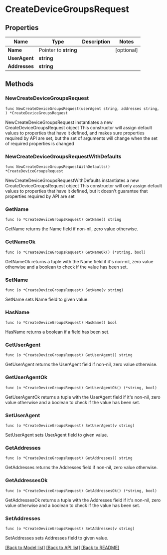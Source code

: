 # CreateDeviceGroupsRequest

## Properties

Name | Type | Description | Notes
------------ | ------------- | ------------- | -------------
**Name** | Pointer to **string** |  | [optional] 
**UserAgent** | **string** |  | 
**Addresses** | **string** |  | 

## Methods

### NewCreateDeviceGroupsRequest

`func NewCreateDeviceGroupsRequest(userAgent string, addresses string, ) *CreateDeviceGroupsRequest`

NewCreateDeviceGroupsRequest instantiates a new CreateDeviceGroupsRequest object
This constructor will assign default values to properties that have it defined,
and makes sure properties required by API are set, but the set of arguments
will change when the set of required properties is changed

### NewCreateDeviceGroupsRequestWithDefaults

`func NewCreateDeviceGroupsRequestWithDefaults() *CreateDeviceGroupsRequest`

NewCreateDeviceGroupsRequestWithDefaults instantiates a new CreateDeviceGroupsRequest object
This constructor will only assign default values to properties that have it defined,
but it doesn't guarantee that properties required by API are set

### GetName

`func (o *CreateDeviceGroupsRequest) GetName() string`

GetName returns the Name field if non-nil, zero value otherwise.

### GetNameOk

`func (o *CreateDeviceGroupsRequest) GetNameOk() (*string, bool)`

GetNameOk returns a tuple with the Name field if it's non-nil, zero value otherwise
and a boolean to check if the value has been set.

### SetName

`func (o *CreateDeviceGroupsRequest) SetName(v string)`

SetName sets Name field to given value.

### HasName

`func (o *CreateDeviceGroupsRequest) HasName() bool`

HasName returns a boolean if a field has been set.

### GetUserAgent

`func (o *CreateDeviceGroupsRequest) GetUserAgent() string`

GetUserAgent returns the UserAgent field if non-nil, zero value otherwise.

### GetUserAgentOk

`func (o *CreateDeviceGroupsRequest) GetUserAgentOk() (*string, bool)`

GetUserAgentOk returns a tuple with the UserAgent field if it's non-nil, zero value otherwise
and a boolean to check if the value has been set.

### SetUserAgent

`func (o *CreateDeviceGroupsRequest) SetUserAgent(v string)`

SetUserAgent sets UserAgent field to given value.


### GetAddresses

`func (o *CreateDeviceGroupsRequest) GetAddresses() string`

GetAddresses returns the Addresses field if non-nil, zero value otherwise.

### GetAddressesOk

`func (o *CreateDeviceGroupsRequest) GetAddressesOk() (*string, bool)`

GetAddressesOk returns a tuple with the Addresses field if it's non-nil, zero value otherwise
and a boolean to check if the value has been set.

### SetAddresses

`func (o *CreateDeviceGroupsRequest) SetAddresses(v string)`

SetAddresses sets Addresses field to given value.



[[Back to Model list]](../README.md#documentation-for-models) [[Back to API list]](../README.md#documentation-for-api-endpoints) [[Back to README]](../README.md)


